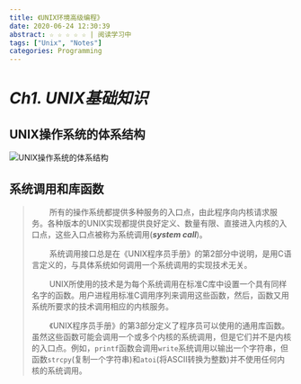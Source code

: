 ```yaml
---
title: 《UNIX环境高级编程》
date: 2020-06-24 12:30:39
abstract: ☆ ☆ ☆ ☆ ☆ | 阅读学习中
tags: ["Unix", "Notes"]
categories: Programming
---
```


# _Ch1. UNIX基础知识_

## UNIX操作系统的体系结构

![UNIX操作系统的体系结构](UNIX-Structure.png)

## 系统调用和库函数

> &#160; &#160; &#160; &#160; 所有的操作系统都提供多种服务的入口点，由此程序向内核请求服务。各种版本的UNIX实现都提供良好定义、数量有限、直接进入内核的入口点，这些入口点被称为系统调用(_**system call**_)。
>
> &#160; &#160; &#160; &#160; 系统调用接口总是在《UNIX程序员手册》的第2部分中说明，是用C语言定义的，与具体系统如何调用一个系统调用的实现技术无关。
>
> &#160; &#160; &#160; &#160; UNIX所使用的技术是为每个系统调用在标准C库中设置一个具有同样名字的函数。用户进程用标准C调用序列来调用这些函数，然后，函数又用系统所要求的技术调用相应的内核服务。
>
> &#160; &#160; &#160; &#160; 《UNIX程序员手册》的第3部分定义了程序员可以使用的通用库函数。虽然这些函数可能会调用一个或多个内核的系统调用，但是它们并不是内核的入口点。例如，`printf`函数会调用`write`系统调用以输出一个字符串，但函数`strcpy`(复制一个字符串)和`atoi`(将ASCII转换为整数)并不使用任何内核的系统调用。
